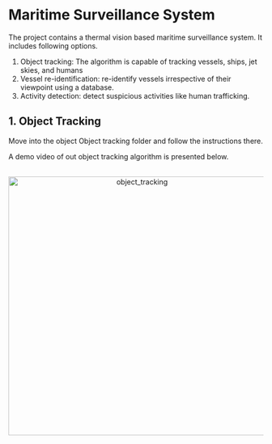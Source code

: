 # Maritime Surveillance System

The project contains a thermal vision based maritime surveillance system. It includes following options.
1. Object tracking: The algorithm is capable of tracking vessels, ships, jet skies, and humans
2. Vessel re-identification: re-identify vessels irrespective of their viewpoint using a database.
3. Activity detection: detect suspicious activities like human trafficking.

## 1. Object Tracking
Move into the object Object tracking folder and follow the instructions there.

A demo video of out object tracking algorithm is presented below.
<br/>
<br/>
<div align="center" style="width:image width px;">
  <img  src="https://drive.google.com/file/d/1CH0uQ3gU0Lt2J2lBxkF8xpyFhlBoK3fG/view?usp=drive_link" width=512 alt="object_tracking">
</div>
<br/>
<br/>
